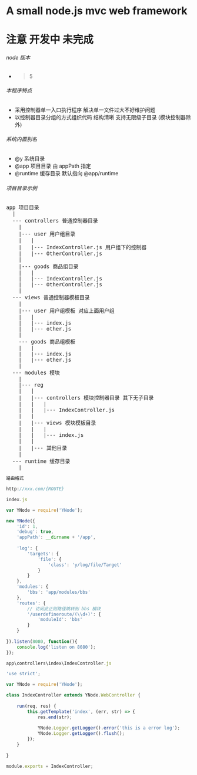 # A small node.js mvc web framework

# 注意 开发中 未完成

###### node 版本
* > 5

###### 本程序特点
* 采用控制器单一入口执行程序 解决单一文件过大不好维护问题
* 以控制器目录分组的方式组织代码 结构清晰 支持无限级子目录 (模块控制器除外)

###### 系统内置别名
* @y  系统目录
* @app  项目目录 由 appPath 指定
* @runtime  缓存目录 默认指向 @app/runtime

###### 项目目录示例
<pre>
app 项目目录
  |
  --- controllers 普通控制器目录
    |
    |--- user 用户组目录
    |   |
    |   |--- IndexController.js 用户组下的控制器
    |   |--- OtherController.js
    |
    |--- goods 商品组目录
    |   |
    |   |--- IndexController.js
    |   |--- OtherController.js
    |
  --- views 普通控制器模板目录
    |
    |--- user 用户组模板 对应上面用户组
    |   |
    |   |--- index.js
    |   |--- other.js
    |
    --- goods 商品组模板
    |   |
    |   |--- index.js
    |   |--- other.js
    |
  --- modules 模块
    |
    |--- reg
    |   |
    |   |--- controllers 模块控制器目录 其下无子目录
    |   |   |
    |   |   |--- IndexController.js
    |   |
    |   |--- views 模块模板目录
    |   |   |
    |   |   |--- index.js
    |   |
    |   |--- 其他目录
    |
  --- runtime 缓存目录
    |
</pre>

```javascript
路由格式

http://xxx.com/{ROUTE}
```

```javascript
index.js

var YNode = require('YNode');

new YNode({
    'id': 1,
    'debug': true,
    'appPath': __dirname + '/app',
    
    'log': {
        'targets': {
            'file': {
                'class': 'y/log/file/Target'
            }
        }
    },
    'modules': {
        'bbs': 'app/modules/bbs'
    },
    'routes': {
        // 访问此正则路径跳转到 bbs 模块
        '/userdefineroute/(\\d+)': {
            'moduleId': 'bbs'
        }
    }
    
}).listen(8080, function(){
    console.log('listen on 8080');
});
```

```javascript
app\controllers\index\IndexController.js

'use strict';

var YNode = require('YNode');

class IndexController extends YNode.WebController {
    
    run(req, res) {
        this.getTemplate('index', (err, str) => {
            res.end(str);
            
            YNode.Logger.getLogger().error('this is a error log');
            YNode.Logger.getLogger().flush();
        });
    }
    
}

module.exports = IndexController;
```
